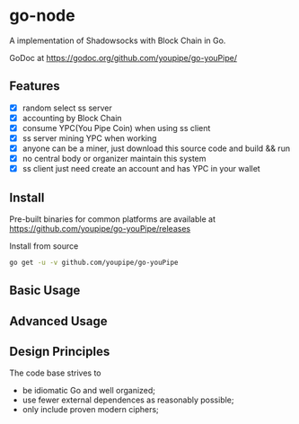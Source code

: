 # go-node

A implementation of Shadowsocks with Block Chain in Go.

GoDoc at https://godoc.org/github.com/youpipe/go-youPipe/


## Features

- [x] random select ss server 
- [x] accounting by Block Chain
- [x] consume YPC(You Pipe Coin) when using ss client
- [x] ss server mining YPC when working
- [x] anyone can be a miner, just download this source code and build && run
- [x] no central body or organizer maintain this system 
- [x] ss client just need create an account and has YPC in your wallet

## Install

Pre-built binaries for common platforms are available at https://github.com/youpipe/go-youPipe/releases

Install from source

```sh
go get -u -v github.com/youpipe/go-youPipe
```


## Basic Usage


## Advanced Usage



## Design Principles

The code base strives to

- be idiomatic Go and well organized;
- use fewer external dependences as reasonably possible;
- only include proven modern ciphers;
